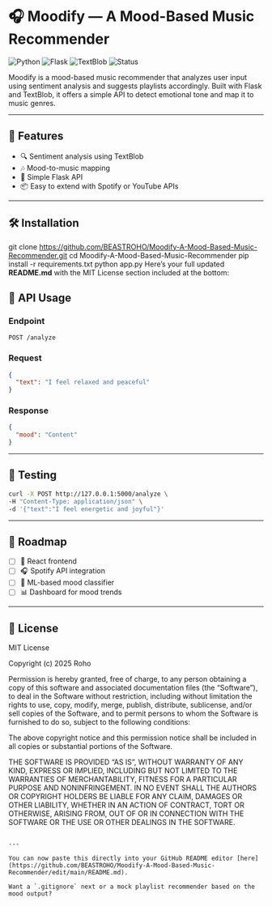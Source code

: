 # 🎧 Moodify — A Mood-Based Music Recommender

![Python](https://img.shields.io/badge/Python-3.10-blue)
![Flask](https://img.shields.io/badge/Flask-2.3-lightgrey)
![TextBlob](https://img.shields.io/badge/TextBlob-Sentiment-yellowgreen)
![Status](https://img.shields.io/badge/Project-Active-brightgreen)

Moodify is a mood-based music recommender that analyzes user input using sentiment analysis and suggests playlists accordingly. Built with Flask and TextBlob, it offers a simple API to detect emotional tone and map it to music genres.

---

## 🚀 Features

- 🔍 Sentiment analysis using TextBlob
- 🎶 Mood-to-music mapping
- 🧠 Simple Flask API
- 📦 Easy to extend with Spotify or YouTube APIs

---

## 🛠️ Installation


git clone https://github.com/BEASTROHO/Moodify-A-Mood-Based-Music-Recommender.git
cd Moodify-A-Mood-Based-Music-Recommender
pip install -r requirements.txt
python app.py
Here’s your full updated **README.md** with the MIT License section included at the bottom:





## 📡 API Usage

### Endpoint

```
POST /analyze
```

### Request

```json
{
  "text": "I feel relaxed and peaceful"
}
```

### Response

```json
{
  "mood": "Content"
}
```

---

## 🧪 Testing

```bash
curl -X POST http://127.0.0.1:5000/analyze \
-H "Content-Type: application/json" \
-d '{"text":"I feel energetic and joyful"}'
```

---

## 🧭 Roadmap

- [ ] 🎨 React frontend
- [ ] 🎧 Spotify API integration
- [ ] 🧠 ML-based mood classifier
- [ ] 📊 Dashboard for mood trends

---

## 📄 License

MIT License

Copyright (c) 2025 Roho

Permission is hereby granted, free of charge, to any person obtaining a copy
of this software and associated documentation files (the “Software”), to deal
in the Software without restriction, including without limitation the rights
to use, copy, modify, merge, publish, distribute, sublicense, and/or sell
copies of the Software, and to permit persons to whom the Software is
furnished to do so, subject to the following conditions:

The above copyright notice and this permission notice shall be included in
all copies or substantial portions of the Software.

THE SOFTWARE IS PROVIDED “AS IS”, WITHOUT WARRANTY OF ANY KIND, EXPRESS OR
IMPLIED, INCLUDING BUT NOT LIMITED TO THE WARRANTIES OF MERCHANTABILITY,
FITNESS FOR A PARTICULAR PURPOSE AND NONINFRINGEMENT. IN NO EVENT SHALL THE
AUTHORS OR COPYRIGHT HOLDERS BE LIABLE FOR ANY CLAIM, DAMAGES OR OTHER
LIABILITY, WHETHER IN AN ACTION OF CONTRACT, TORT OR OTHERWISE, ARISING FROM,
OUT OF OR IN CONNECTION WITH THE SOFTWARE OR THE USE OR OTHER DEALINGS IN
THE SOFTWARE.
```

---

You can now paste this directly into your GitHub README editor [here](https://github.com/BEASTROHO/Moodify-A-Mood-Based-Music-Recommender/edit/main/README.md).

Want a `.gitignore` next or a mock playlist recommender based on the mood output?
